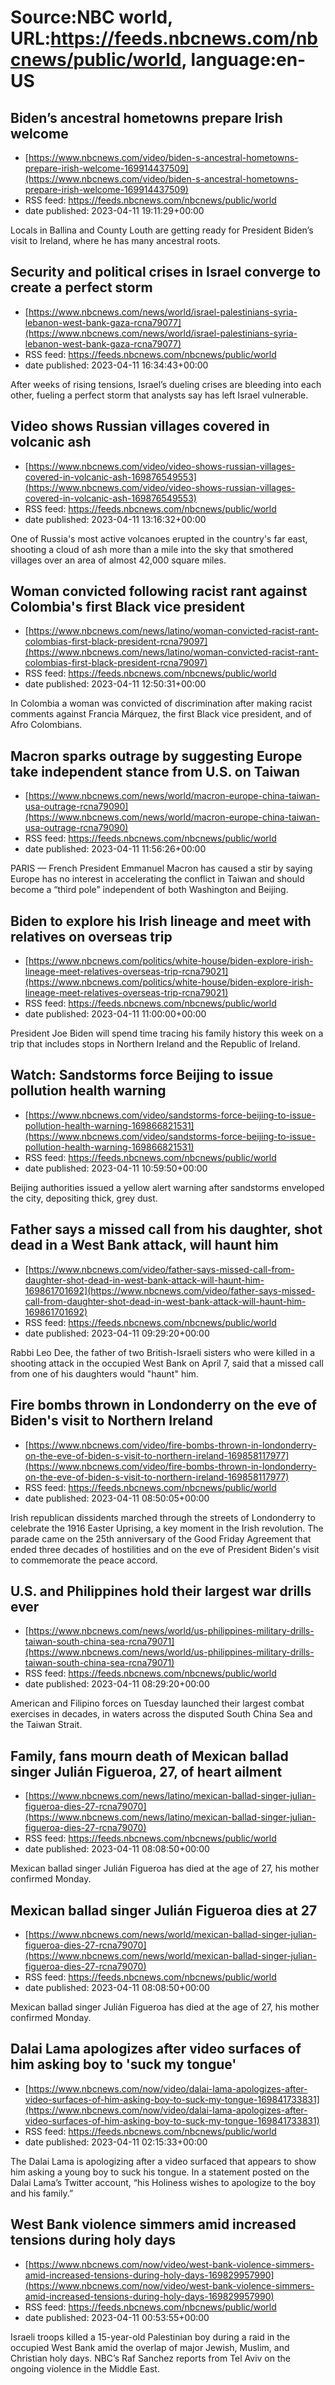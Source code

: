 # Source:NBC world, URL:https://feeds.nbcnews.com/nbcnews/public/world, language:en-US

## Biden’s ancestral hometowns prepare Irish welcome
 - [https://www.nbcnews.com/video/biden-s-ancestral-hometowns-prepare-irish-welcome-169914437509](https://www.nbcnews.com/video/biden-s-ancestral-hometowns-prepare-irish-welcome-169914437509)
 - RSS feed: https://feeds.nbcnews.com/nbcnews/public/world
 - date published: 2023-04-11 19:11:29+00:00

Locals in Ballina and County Louth are getting ready for President Biden’s visit to Ireland, where he has many ancestral roots.

## Security and political crises in Israel converge to create a perfect storm
 - [https://www.nbcnews.com/news/world/israel-palestinians-syria-lebanon-west-bank-gaza-rcna79077](https://www.nbcnews.com/news/world/israel-palestinians-syria-lebanon-west-bank-gaza-rcna79077)
 - RSS feed: https://feeds.nbcnews.com/nbcnews/public/world
 - date published: 2023-04-11 16:34:43+00:00

After weeks of rising tensions, Israel’s dueling crises  are bleeding into each other, fueling a perfect storm that analysts say has left Israel vulnerable.

## Video shows Russian villages covered in volcanic ash
 - [https://www.nbcnews.com/video/video-shows-russian-villages-covered-in-volcanic-ash-169876549553](https://www.nbcnews.com/video/video-shows-russian-villages-covered-in-volcanic-ash-169876549553)
 - RSS feed: https://feeds.nbcnews.com/nbcnews/public/world
 - date published: 2023-04-11 13:16:32+00:00

One of Russia's most active volcanoes erupted in the country's far east, shooting a cloud of ash more than a mile into the sky that smothered villages over an area of almost 42,000 square miles.

## Woman convicted following racist rant against Colombia's first Black vice president
 - [https://www.nbcnews.com/news/latino/woman-convicted-racist-rant-colombias-first-black-president-rcna79097](https://www.nbcnews.com/news/latino/woman-convicted-racist-rant-colombias-first-black-president-rcna79097)
 - RSS feed: https://feeds.nbcnews.com/nbcnews/public/world
 - date published: 2023-04-11 12:50:31+00:00

In Colombia a woman was convicted of discrimination after making racist comments against Francia Márquez, the first Black vice president, and of Afro Colombians.

## Macron sparks outrage by suggesting Europe take independent stance from U.S. on Taiwan
 - [https://www.nbcnews.com/news/world/macron-europe-china-taiwan-usa-outrage-rcna79090](https://www.nbcnews.com/news/world/macron-europe-china-taiwan-usa-outrage-rcna79090)
 - RSS feed: https://feeds.nbcnews.com/nbcnews/public/world
 - date published: 2023-04-11 11:56:26+00:00

PARIS — French President Emmanuel Macron has caused a stir by saying Europe has no interest in accelerating the conflict in Taiwan and should become a “third pole” independent of both Washington and Beijing.

## Biden to explore his Irish lineage and meet with relatives on overseas trip
 - [https://www.nbcnews.com/politics/white-house/biden-explore-irish-lineage-meet-relatives-overseas-trip-rcna79021](https://www.nbcnews.com/politics/white-house/biden-explore-irish-lineage-meet-relatives-overseas-trip-rcna79021)
 - RSS feed: https://feeds.nbcnews.com/nbcnews/public/world
 - date published: 2023-04-11 11:00:00+00:00

President Joe Biden will spend time tracing his family history this week on a trip that includes stops in Northern Ireland and the Republic of Ireland.

## Watch: Sandstorms force Beijing to issue pollution health warning
 - [https://www.nbcnews.com/video/sandstorms-force-beijing-to-issue-pollution-health-warning-169866821531](https://www.nbcnews.com/video/sandstorms-force-beijing-to-issue-pollution-health-warning-169866821531)
 - RSS feed: https://feeds.nbcnews.com/nbcnews/public/world
 - date published: 2023-04-11 10:59:50+00:00

Beijing authorities issued a yellow alert warning after sandstorms enveloped the city, depositing thick, grey dust.

## Father says a missed call from his daughter, shot dead in a West Bank attack, will haunt him
 - [https://www.nbcnews.com/video/father-says-missed-call-from-daughter-shot-dead-in-west-bank-attack-will-haunt-him-169861701692](https://www.nbcnews.com/video/father-says-missed-call-from-daughter-shot-dead-in-west-bank-attack-will-haunt-him-169861701692)
 - RSS feed: https://feeds.nbcnews.com/nbcnews/public/world
 - date published: 2023-04-11 09:29:20+00:00

Rabbi Leo Dee, the father of two British-Israeli sisters who were killed in a shooting attack in the occupied West Bank on April 7, said that a missed call from one of his daughters would "haunt" him.

## Fire bombs thrown in Londonderry on the eve of Biden's visit to Northern Ireland
 - [https://www.nbcnews.com/video/fire-bombs-thrown-in-londonderry-on-the-eve-of-biden-s-visit-to-northern-ireland-169858117977](https://www.nbcnews.com/video/fire-bombs-thrown-in-londonderry-on-the-eve-of-biden-s-visit-to-northern-ireland-169858117977)
 - RSS feed: https://feeds.nbcnews.com/nbcnews/public/world
 - date published: 2023-04-11 08:50:05+00:00

Irish republican dissidents marched through the streets of Londonderry to celebrate the 1916 Easter Uprising, a key moment in the Irish revolution. The parade came on the 25th anniversary of the Good Friday Agreement that ended three decades of hostilities and on the eve of President Biden's visit to commemorate the peace accord.

## U.S. and Philippines hold their largest war drills ever
 - [https://www.nbcnews.com/news/world/us-philippines-military-drills-taiwan-south-china-sea-rcna79071](https://www.nbcnews.com/news/world/us-philippines-military-drills-taiwan-south-china-sea-rcna79071)
 - RSS feed: https://feeds.nbcnews.com/nbcnews/public/world
 - date published: 2023-04-11 08:29:20+00:00

American and Filipino forces on Tuesday launched their largest combat exercises in decades, in waters across the disputed South China Sea and the Taiwan Strait.

## Family, fans mourn death of Mexican ballad singer Julián Figueroa, 27, of heart ailment
 - [https://www.nbcnews.com/news/latino/mexican-ballad-singer-julian-figueroa-dies-27-rcna79070](https://www.nbcnews.com/news/latino/mexican-ballad-singer-julian-figueroa-dies-27-rcna79070)
 - RSS feed: https://feeds.nbcnews.com/nbcnews/public/world
 - date published: 2023-04-11 08:08:50+00:00

Mexican ballad singer Julián Figueroa has died at the age of 27, his mother confirmed Monday.

## Mexican ballad singer Julián Figueroa dies at 27
 - [https://www.nbcnews.com/news/world/mexican-ballad-singer-julian-figueroa-dies-27-rcna79070](https://www.nbcnews.com/news/world/mexican-ballad-singer-julian-figueroa-dies-27-rcna79070)
 - RSS feed: https://feeds.nbcnews.com/nbcnews/public/world
 - date published: 2023-04-11 08:08:50+00:00

Mexican ballad singer Julián Figueroa has died at the age of 27, his mother confirmed Monday.

## Dalai Lama apologizes after video surfaces of him asking boy to 'suck my tongue'
 - [https://www.nbcnews.com/now/video/dalai-lama-apologizes-after-video-surfaces-of-him-asking-boy-to-suck-my-tongue-169841733831](https://www.nbcnews.com/now/video/dalai-lama-apologizes-after-video-surfaces-of-him-asking-boy-to-suck-my-tongue-169841733831)
 - RSS feed: https://feeds.nbcnews.com/nbcnews/public/world
 - date published: 2023-04-11 02:15:33+00:00

The Dalai Lama is apologizing after a video surfaced that appears to show him asking a young boy to suck his tongue. In a statement posted on the Dalai Lama’s Twitter account, “his Holiness wishes to apologize to the boy and his family.”

## West Bank violence simmers amid increased tensions during holy days
 - [https://www.nbcnews.com/now/video/west-bank-violence-simmers-amid-increased-tensions-during-holy-days-169829957990](https://www.nbcnews.com/now/video/west-bank-violence-simmers-amid-increased-tensions-during-holy-days-169829957990)
 - RSS feed: https://feeds.nbcnews.com/nbcnews/public/world
 - date published: 2023-04-11 00:53:55+00:00

Israeli troops killed a 15-year-old Palestinian boy during a raid in the occupied West Bank amid the overlap of major Jewish, Muslim, and Christian holy days. NBC’s Raf Sanchez reports from Tel Aviv on the ongoing violence in the Middle East.

